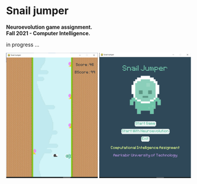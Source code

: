 # Snail jumper
**Neuroevolution game assignment.**  
**Fall 2021 - Computer Intelligence.**  

in progress
...

![Snail Jumber](SnailJumper.png)
